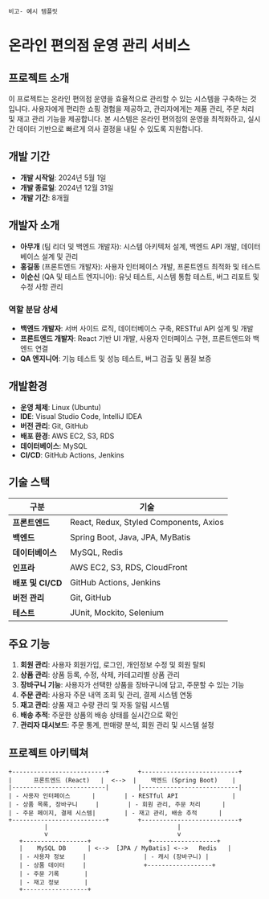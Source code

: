 ```
비고- 예시 템플릿

```
# 온라인 편의점 운영 관리 서비스

## 프로젝트 소개
이 프로젝트는 온라인 편의점 운영을 효율적으로 관리할 수 있는 시스템을 구축하는 것입니다. 사용자에게 편리한 쇼핑 경험을 제공하고, 관리자에게는 제품 관리, 주문 처리 및 재고 관리 기능을 제공합니다. 본 시스템은 온라인 편의점의 운영을 최적화하고, 실시간 데이터 기반으로 빠르게 의사 결정을 내릴 수 있도록 지원합니다.

## 개발 기간
- **개발 시작일**: 2024년 5월 1일  
- **개발 종료일**: 2024년 12월 31일  
- **개발 기간**: 8개월

## 개발자 소개
- **아무개** (팀 리더 및 백엔드 개발자): 시스템 아키텍처 설계, 백엔드 API 개발, 데이터베이스 설계 및 관리  
- **홍길동** (프론트엔드 개발자): 사용자 인터페이스 개발, 프론트엔드 최적화 및 테스트  
- **이순신** (QA 및 테스트 엔지니어): 유닛 테스트, 시스템 통합 테스트, 버그 리포트 및 수정 사항 관리  

### 역할 분담 상세  
- **백엔드 개발자**: 서버 사이드 로직, 데이터베이스 구축, RESTful API 설계 및 개발  
- **프론트엔드 개발자**: React 기반 UI 개발, 사용자 인터페이스 구현, 프론트엔드와 백엔드 연결  
- **QA 엔지니어**: 기능 테스트 및 성능 테스트, 버그 검출 및 품질 보증  

## 개발환경
- **운영 체제**: Linux (Ubuntu)
- **IDE**: Visual Studio Code, IntelliJ IDEA
- **버전 관리**: Git, GitHub
- **배포 환경**: AWS EC2, S3, RDS
- **데이터베이스**: MySQL
- **CI/CD**: GitHub Actions, Jenkins

## 기술 스택

| 구분              | 기술         |
|------------------|-------------|
| **프론트엔드**      | React, Redux, Styled Components, Axios |
| **백엔드**         | Spring Boot, Java, JPA, MyBatis |
| **데이터베이스**     | MySQL, Redis |
| **인프라**         | AWS EC2, S3, RDS, CloudFront |
| **배포 및 CI/CD**   | GitHub Actions, Jenkins |
| **버전 관리**       | Git, GitHub |
| **테스트**         | JUnit, Mockito, Selenium |

## 주요 기능
1. **회원 관리**: 사용자 회원가입, 로그인, 개인정보 수정 및 회원 탈퇴
2. **상품 관리**: 상품 등록, 수정, 삭제, 카테고리별 상품 관리
3. **장바구니 기능**: 사용자가 선택한 상품을 장바구니에 담고, 주문할 수 있는 기능
4. **주문 관리**: 사용자 주문 내역 조회 및 관리, 결제 시스템 연동
5. **재고 관리**: 상품 재고 수량 관리 및 자동 알림 시스템
6. **배송 추적**: 주문한 상품의 배송 상태를 실시간으로 확인
7. **관리자 대시보드**: 주문 통계, 판매량 분석, 회원 관리 및 시스템 설정

## 프로젝트 아키텍쳐

```plaintext
+--------------------------+        +---------------------------+
|      프론트엔드 (React)   |  <-->  |    백엔드 (Spring Boot)    |
|--------------------------|        |---------------------------|
| - 사용자 인터페이스      |        | - RESTful API               |
| - 상품 목록, 장바구니     |        | - 회원 관리, 주문 처리      |
| - 주문 페이지, 결제 시스템|        | - 재고 관리, 배송 추적      |
+--------------------------+        +---------------------------+
          |                                    |
          v                                    v
   +------------------+                +------------------+
   |    MySQL DB      | <-->  [JPA / MyBatis] <-->   Redis   |
   | - 사용자 정보     |                | - 캐시 (장바구니) |
   | - 상품 데이터     |                +------------------+
   | - 주문 기록       |
   | - 재고 정보       |
   +------------------+
